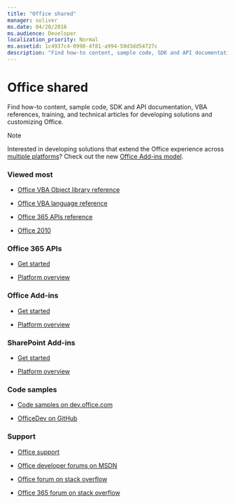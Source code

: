 ```yaml
---
title: "Office shared"
manager: soliver
ms.date: 04/20/2016
ms.audience: Developer
localization_priority: Normal
ms.assetid: 1c4937c4-0998-4f81-a994-50d3dd54727c
description: "Find how-to content, sample code, SDK and API documentation, VBA references, training, and technical articles for developing solutions and customizing Office."
---
```


# Office shared

Find how-to content, sample code, SDK and API documentation, VBA references, training, and technical articles for developing solutions and customizing Office.
  
> [!NOTE]
> Interested in developing solutions that extend the Office experience across [multiple platforms](https://docs.microsoft.com/office/dev/add-ins/overview/office-add-in-availability)? Check out the new [Office Add-ins model](https://docs.microsoft.com/office/dev/add-ins/overview/office-add-ins). 
  
### Viewed most
  
- [Office VBA Object library reference](https://msdn.microsoft.com/EN-US/library/office/ff862474.aspx)
  
- [Office VBA language reference](https://msdn.microsoft.com/EN-US/library/office/gg264383.aspx)
  
- [Office 365 APIs reference](https://msdn.microsoft.com/office/office365/api/api-catalog)
  
- [Office 2010](https://msdn.microsoft.com/library/office/cc313152%28v=office.12%29.aspx)
  
### Office 365 APIs
  
- [Get started](https://dev.office.com/getting-started)
  
- [Platform overview](https://msdn.microsoft.com/office/office365/howto/platform-development-overview)
  
### Office Add-ins
  
- [Get started](https://dev.office.com/getting-started)
  
- [Platform overview](https://msdn.microsoft.com/EN-US/library/office/jj220082.aspx)
  
### SharePoint Add-ins
  
- [Get started](https://dev.office.com/getting-started)
  
- [Platform overview](https://msdn.microsoft.com/library/office/fp179930.aspx)
  
### Code samples
  
- [Code samples on dev.office.com](https://dev.office.com/codesamples)
  
- [OfficeDev on GitHub](https://github.com/OfficeDev)
  
### Support
  
- [Office support](https://support.office.com/)
  
- [Office developer forums on MSDN](https://social.msdn.microsoft.com/Forums/office/en-US/home?category=officedev)
  
- [Office forum on stack overflow](https://stackoverflow.com/questions/tagged/ms-office)
  
- [Office 365 forum on stack overflow](https://stackoverflow.com/questions/tagged/office365)
  

